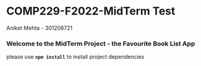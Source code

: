# COMP229-F2022-MidTerm Test

Aniket Mehta - 301208721

### Welcome to the MidTerm Project - the Favourite Book List App

please use **`npm install`** to install project dependencies
